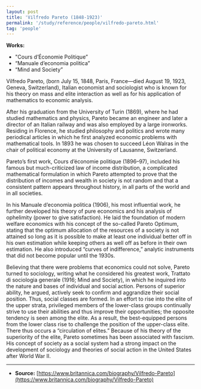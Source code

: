 ```yaml
---
layout: post
title: 'Vilfredo Pareto (1848-1923)'
permalink: '/study/reference/people/vilfredo-pareto.html'
tag: 'people'
---
```


**Works:**

- "Cours d’Économie Politique” 
- “Manuale d’economia politica” 
- “Mind and Society”

Vilfredo Pareto, (born July 15, 1848, Paris, France—died August 19, 1923, Geneva, Switzerland), Italian economist and sociologist who is known for his theory on mass and elite interaction as well as for his application of mathematics to economic analysis.

After his graduation from the University of Turin (1869), where he had studied mathematics and physics, Pareto became an engineer and later a director of an Italian railway and was also employed by a large ironworks. Residing in Florence, he studied philosophy and politics and wrote many periodical articles in which he first analyzed economic problems with mathematical tools. In 1893 he was chosen to succeed Léon Walras in the chair of political economy at the University of Lausanne, Switzerland.

Pareto’s first work, Cours d’économie politique (1896–97), included his famous but much-criticized law of income distribution, a complicated mathematical formulation in which Pareto attempted to prove that the distribution of incomes and wealth in society is not random and that a consistent pattern appears throughout history, in all parts of the world and in all societies.

In his Manuale d’economia politica (1906), his most influential work, he further developed his theory of pure economics and his analysis of ophelimity (power to give satisfaction). He laid the foundation of modern welfare economics with his concept of the so-called Pareto Optimum, stating that the optimum allocation of the resources of a society is not attained so long as it is possible to make at least one individual better off in his own estimation while keeping others as well off as before in their own estimation. He also introduced “curves of indifference,” analytic instruments that did not become popular until the 1930s.

Believing that there were problems that economics could not solve, Pareto turned to sociology, writing what he considered his greatest work, Trattato di sociologia generale (1916; Mind and Society), in which he inquired into the nature and bases of individual and social action. Persons of superior ability, he argued, actively seek to confirm and aggrandize their social position. Thus, social classes are formed. In an effort to rise into the elite of the upper strata, privileged members of the lower-class groups continually strive to use their abilities and thus improve their opportunities; the opposite tendency is seen among the elite. As a result, the best-equipped persons from the lower class rise to challenge the position of the upper-class elite. There thus occurs a “circulation of elites.” Because of his theory of the superiority of the elite, Pareto sometimes has been associated with fascism. His concept of society as a social system had a strong impact on the development of sociology and theories of social action in the United States after World War II.

----

- **Source:** [https://www.britannica.com/biography/Vilfredo-Pareto](https://www.britannica.com/biography/Vilfredo-Pareto)